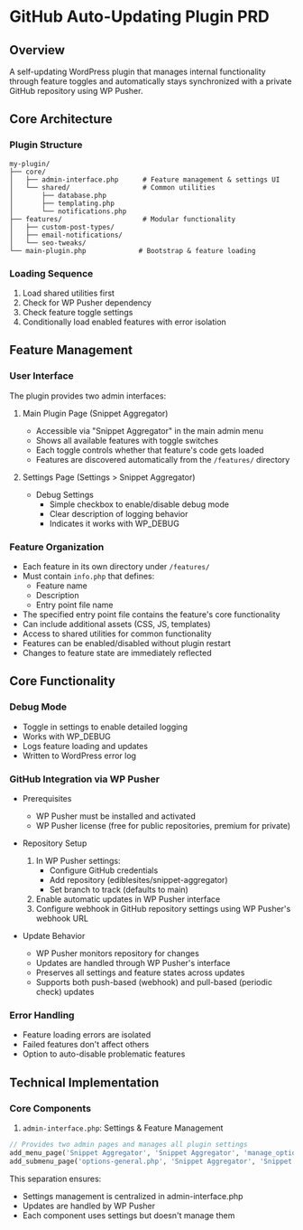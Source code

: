 # GitHub Auto-Updating Plugin PRD

## Overview
A self-updating WordPress plugin that manages internal functionality through feature toggles and automatically stays synchronized with a private GitHub repository using WP Pusher.

## Core Architecture

### Plugin Structure
```
my-plugin/
├── core/
│   ├── admin-interface.php      # Feature management & settings UI
│   └── shared/                  # Common utilities
│       ├── database.php
│       ├── templating.php
│       └── notifications.php
├── features/                    # Modular functionality
│   ├── custom-post-types/
│   ├── email-notifications/
│   └── seo-tweaks/
└── main-plugin.php             # Bootstrap & feature loading
```

### Loading Sequence
1. Load shared utilities first
2. Check for WP Pusher dependency
3. Check feature toggle settings
4. Conditionally load enabled features with error isolation

## Feature Management

### User Interface
The plugin provides two admin interfaces:

1. Main Plugin Page (Snippet Aggregator)
   - Accessible via "Snippet Aggregator" in the main admin menu
   - Shows all available features with toggle switches
   - Each toggle controls whether that feature's code gets loaded
   - Features are discovered automatically from the `/features/` directory

2. Settings Page (Settings > Snippet Aggregator)
   - Debug Settings
     - Simple checkbox to enable/disable debug mode
     - Clear description of logging behavior
     - Indicates it works with WP_DEBUG

### Feature Organization
- Each feature in its own directory under `/features/`
- Must contain `info.php` that defines:
  - Feature name
  - Description
  - Entry point file name
- The specified entry point file contains the feature's core functionality
- Can include additional assets (CSS, JS, templates)
- Access to shared utilities for common functionality
- Features can be enabled/disabled without plugin restart
- Changes to feature state are immediately reflected

## Core Functionality

### Debug Mode
- Toggle in settings to enable detailed logging
- Works with WP_DEBUG
- Logs feature loading and updates
- Written to WordPress error log

### GitHub Integration via WP Pusher
- Prerequisites
  - WP Pusher must be installed and activated
  - WP Pusher license (free for public repositories, premium for private)
  
- Repository Setup
  1. In WP Pusher settings:
     - Configure GitHub credentials
     - Add repository (ediblesites/snippet-aggregator)
     - Set branch to track (defaults to main)
  2. Enable automatic updates in WP Pusher interface
  3. Configure webhook in GitHub repository settings using WP Pusher's webhook URL

- Update Behavior
  - WP Pusher monitors repository for changes
  - Updates are handled through WP Pusher's interface
  - Preserves all settings and feature states across updates
  - Supports both push-based (webhook) and pull-based (periodic check) updates

### Error Handling
- Feature loading errors are isolated
- Failed features don't affect others
- Option to auto-disable problematic features

## Technical Implementation

### Core Components

1. `admin-interface.php`: Settings & Feature Management
```php
// Provides two admin pages and manages all plugin settings
add_menu_page('Snippet Aggregator', 'Snippet Aggregator', 'manage_options', 'snippet-aggregator');
add_submenu_page('options-general.php', 'Snippet Aggregator', 'Snippet Aggregator', 'manage_options', 'snippet-aggregator-settings');
```

This separation ensures:
- Settings management is centralized in admin-interface.php
- Updates are handled by WP Pusher
- Each component uses settings but doesn't manage them

